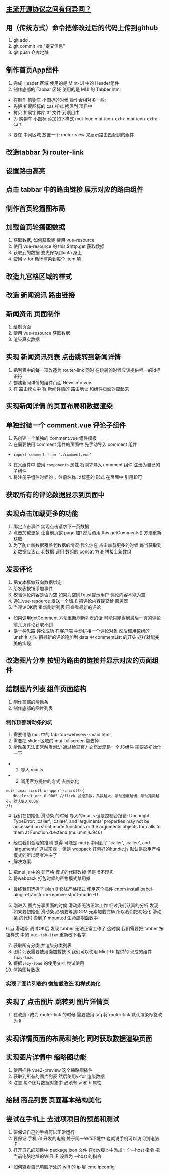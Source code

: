 ## [主流开源协议之间有何异同？](https://blog.csdn.net/cacacai/article/details/79703719)

## 用（传统方式）命令把修改过后的代码上传到github
1. git add .
2. git commit -m "提交信息"
3. git push 仓库地址

## 制作首页App组件
1. 完成 Header 区域 使用的是 Mint-UI 中的 Header组件
2. 制作底部的 Tabbar 区域 使用的是 MUI 的 Tabber.html
  + 在制作 购物车 小图标的时候 操作会相对多一些;
  + 先把 扩展图标的 css 样式 拷贝到 项目中
  + 拷贝 扩展字体库 ttf 文件 到项目中
  + 为 购物车 小图标 添加如下样式 mui-icon mui-icon-extra mui-icon-extra-cart
3. 要在 中间区域 放置一个 router-view 来展示路由匹配到的组件

## 改造tabbar 为 router-link

## 设置路由高亮

## 点击 tabbar 中的路由链接 展示对应的路由组件

## 制作首页轮播图布局

## 加载首页轮播图数据
1. 获取数据, 如何获取呢  使用 vue-resource
2. 使用 vue-resource 的 this.$http.get 获取数据
3. 获取到的数据 要先保存到data 身上
4. 使用 v-for 循环渲染到每个 item 项

## 改造九宫格区域的样式

## 改造 新闻资讯 路由链接

## 新闻资讯 页面制作
1. 绘制页面
2. 使用 vue-resource 获取数据
3. 渲染真实数据


## 实现 新闻资讯列表 点击跳转到新闻详情
1. 把列表中的每一项改造为 router-link 同时 在跳转的时候应该提供唯一的Id标识符
2. 创建新闻详情的组件页面  NewsInfo.vue
3. 在 路由模块中 将 新闻详情的 路由地址 和组件页面对应起来

## 实现新闻详情 的页面布局和数据渲染

## 单独封装一个 comment.vue 评论子组件
1. 先创建一个单独的 comment.vue 组件模板
2. 在需要使用 comment 组件的页面中 先手动导入 comment 组件
  + `import comment from './comment.vue'`
3. 在父组件中 使用 `components` 属性 将刚才导入  comment 组件 注册为自己的 子组件
4. 将注册子组件时候的 ，注册名称  以标签的 形式 在页面中 引用即可


## 获取所有的评论数据显示到页面中

## 实现点击加载更多的功能 
1. 绑定点击事件  实现点击请求下一页数据
2. 点击加载更多 让当前页数 page 加1 然后调用 this.getComments() 方法重新获取
3. 为了防止新数据覆盖老数据的情况 我么你在 点击加载更多的时候  每当获取到新数据应该让 老数据 
   调用 数组的 concat 方法 拼接上新数组

## 发表评论 
1. 把文本框做双向数据绑定
2. 给发表按钮添加事件
3. 校验评论内容是否为空 如果为空则Toast提示用户  评论内容不能为空 
4. 通过vue-resource 发送一个请求 把评论内容提交给 服务器
5. 当评论OK后 重新刷新列表 已查看最新的评论
  + 如果调用getComment 方法重新刷新列表的话 可能只能得到最后一页的评论 前几页评论获取不到
  + 换一种思路 评论成功 在客户端 手动拼接一个评论对象 然后调用数组的  unshift 方法 把最新的评论追加到 data 中 commentList 的开头 这样就能完美的实现

## 改造图片分享 按钮为路由的链接并显示对应的页面组件

## 绘制图片列表 组件页面结构
1. 制作顶部的滑动条
2. 制作底部的图片列表

### 制作顶部滑动条的坑
1. 需要借助 mui 中的 tab-top-webview--main.html
2. 需要把 slider 区域的 mui-fullscreen 类去掉
3. 滑动条无法正常触发滑动 通过检查官方文档发现是一个JS组件 需要被初始化一下
 + 1. 导入 mui.js
 + 2. 调用官方提供的方式 去初始化
 ```
mui('.mui-scroll-wrapper').scroll({
	deceleration: 0.0005 //flick 减速系数，系数越大，滚动速度越慢，滚动距离越小，默认值0.0006
});
 ```
 4. 我们在初始化 滑动条 的时候 导入的mui.js 但是控制台报错:
 Uncaught TypeError: 'caller', 'callee', and 'arguments' properties may not be accessed on strict mode functions or the arguments objects for calls to them
  at Function.d.extend (mui.min.js:946)
  + 经过我们合理的推测 觉得 可能是 mui.js中用到了 'caller', 'callee', and 'arguments' 这些东西 ，但是 webpack 打包好的hundle.js 默认是启用严格模式的所以两者冲突了
  + 解决方案: 
   1. 把mui.js 中的 非严格 模式的代码改掉 但是很不现实
   2. 将webpack 打包时候的严格模式禁用掉
  + 最终我们选择了 plan B  移除严格模式 使用这个插件 
   cnpm install babel-plugin-transform-remove-strict-mode -D

5. 刚进入 图片分享页面的时候 滑动条无法正常工作 经过我们认真的分析 发现 如果要初始化 滑动条 必须要等到DOM 元素加载完毕  所以我们把初始化 滑动条 的代码 搬到了 mounted 生命周期函数中

6.当 滑动条 调试OK后 发现 tabber 无法正常工作了 这时候 我们需要把 tabber 按钮样式 中的`.mui-tab-item` 重新改下名字

7. 获取所有分类,并渲染分类列表
1. 图片列表需要使用懒加载技术  我们可以使用 Mint-UI 提供的 现成的组件 `lazy-load`
2. 根据`lazy-load` 的使用文档 尝试使用
3. 渲染图片数据


### 实现了图片列表的 懒加载改造 和样式美化

## 实现了 点击图片 跳转到 图片详情页
1. 在改造li 成为 router-link  的时候 需要使用 tag 将 router-link 默认渲染标签改为 li

## 实现详情页面的布局和美化 同时获取数据渲染页面


## 实现图片详情中 缩略图功能
1. 使用插件 vue2-preview 这个缩略图插件
2. 获取到所有的图片列表 然后使用v-for 渲染数据
3. 注意 每个图片数据对象中 必须有 w 和 h 属性


## 绘制 商品列表 页面基本结构美化


## 尝试在手机上 去进项项目的预览和测试
1. 要保证自己的手机可以正常运行
2. 要保证 手机 和 开发的电脑 处于同一Wifi环境中 也就说手机可以访问到电脑 IP 
3. 打开自己的项目中 package.json 文件 在dev脚本中添加一个--host 指令 把 当前电脑地址的WIFI IP 设置为 --host 的指令
+ 如何查看自己电脑所处的 wifi 的 ip 呢 cmd ipconfig
